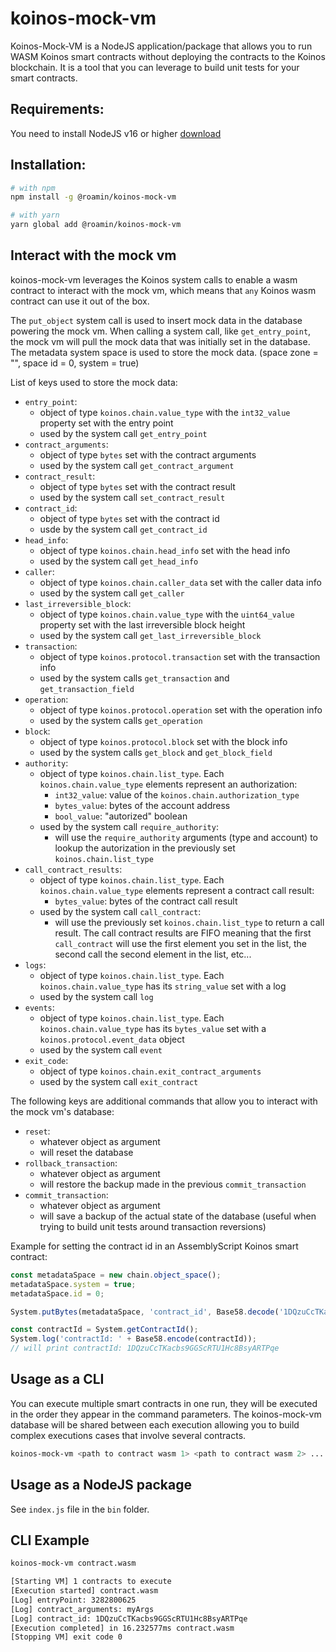 # koinos-mock-vm

Koinos-Mock-VM is a NodeJS application/package that allows you to run WASM Koinos smart contracts without deploying the contracts to the Koinos blockchain. It is a tool that you can leverage to build unit tests for your smart contracts.

## Requirements:
You need to install NodeJS v16 or higher [download](https://nodejs.org/en/download/)

## Installation:

```sh
# with npm
npm install -g @roamin/koinos-mock-vm

# with yarn
yarn global add @roamin/koinos-mock-vm
```

## Interact with the mock vm
koinos-mock-vm leverages the Koinos system calls to enable a wasm contract to interact with the mock vm, which means that `any` Koinos wasm contract can use it out of the box.

The `put_object` system call is used to insert mock data in the database powering the mock vm. When calling a system call, like `get_entry_point`, the mock vm will pull the mock data that was initially set in the database.
The metadata system space is used to store the mock data. (space zone = "", space id = 0, system = true)

List of keys used to store the mock data:
- `entry_point`:
    - object of type `koinos.chain.value_type` with the `int32_value` property set with the entry point
    - used by the system call `get_entry_point`
- `contract_arguments`: 
    - object of type `bytes` set with the contract arguments
    - used by the system call `get_contract_argument`
- `contract_result`:
    - object of type `bytes` set with the contract result
    - used by the system call `set_contract_result`
- `contract_id`:
    - object of type `bytes` set with the contract id
    - usde by the system call `get_contract_id`
- `head_info`: 
    - object of type `koinos.chain.head_info` set with the head info
    - used by the system call `get_head_info`
- `caller`:
    - object of type `koinos.chain.caller_data` set with the caller data info
    - used by the system call `get_caller`
- `last_irreversible_block`:
    - object of type `koinos.chain.value_type` with the `uint64_value` property set with the last irreversible block height
    - used by the system call `get_last_irreversible_block`
- `transaction`: 
    - object of type `koinos.protocol.transaction` set with the transaction info
    - used by the system calls `get_transaction` and `get_transaction_field`
- `operation`: 
    - object of type `koinos.protocol.operation` set with the operation info
    - used by the system calls `get_operation`
- `block`: 
    - object of type `koinos.protocol.block` set with the block info
    - used by the system calls `get_block` and `get_block_field`
- `authority`:
    - object of type `koinos.chain.list_type`. Each `koinos.chain.value_type` elements represent an authorization:
        - `int32_value`: value of the `koinos.chain.authorization_type`
        - `bytes_value`: bytes of the account address
        - `bool_value`: "autorized" boolean 
    - used by the system call `require_authority`:
        - will use the `require_authority` arguments (type and account) to lookup the autorization in the previously set `koinos.chain.list_type`
- `call_contract_results`:
    - object of type `koinos.chain.list_type`. Each `koinos.chain.value_type` elements represent a contract call result:
        - `bytes_value`: bytes of the contract call result
    - used by the system call `call_contract`: 
        - will use the previously set `koinos.chain.list_type` to return a call  result. The call contract results are FIFO meaning that the first `call_contract` will use the first element you set in the list, the second call the second element in the list, etc...
- `logs`:
    - object of type `koinos.chain.list_type`. Each `koinos.chain.value_type` has its `string_value` set with a log
    - used by the system call `log`
- `events`:
    - object of type `koinos.chain.list_type`. Each `koinos.chain.value_type` has its `bytes_value` set with a `koinos.protocol.event_data` object
    - used by the system call `event` 
- `exit_code`:
    - object of type `koinos.chain.exit_contract_arguments`
    - used by the system call `exit_contract` 

The following keys are additional commands that allow you to interact with the mock vm's database:
 - `reset`:
    - whatever object as argument
    - will reset the database   
 - `rollback_transaction`:
    - whatever object as argument
    - will restore the backup made in the previous `commit_transaction`
 - `commit_transaction`:
    - whatever object as argument
    - will save a backup of the actual state of the database (useful when trying to build unit tests around transaction reversions)

Example for setting the contract id in an AssemblyScript Koinos smart contract:
```js
const metadataSpace = new chain.object_space();
metadataSpace.system = true;
metadataSpace.id = 0;

System.putBytes(metadataSpace, 'contract_id', Base58.decode('1DQzuCcTKacbs9GGScRTU1Hc8BsyARTPqe'));

const contractId = System.getContractId();
System.log('contractId: ' + Base58.encode(contractId));
// will print contractId: 1DQzuCcTKacbs9GGScRTU1Hc8BsyARTPqe
```

## Usage as a CLI
You can execute multiple smart contracts in one run, they will be executed in the order they appear in the command parameters. The koinos-mock-vm database will be shared between each execution allowing you to build complex executions cases that involve several contracts.

```sh
koinos-mock-vm <path to contract wasm 1> <path to contract wasm 2> ... <path to contract wasm n>
```

## Usage as a NodeJS package
See `index.js` file in the `bin` folder.

## CLI Example
```sh
koinos-mock-vm contract.wasm

[Starting VM] 1 contracts to execute
[Execution started] contract.wasm
[Log] entryPoint: 3282800625
[Log] contract_arguments: myArgs
[Log] contract_id: 1DQzuCcTKacbs9GGScRTU1Hc8BsyARTPqe
[Execution completed] in 16.232577ms contract.wasm
[Stopping VM] exit code 0
```